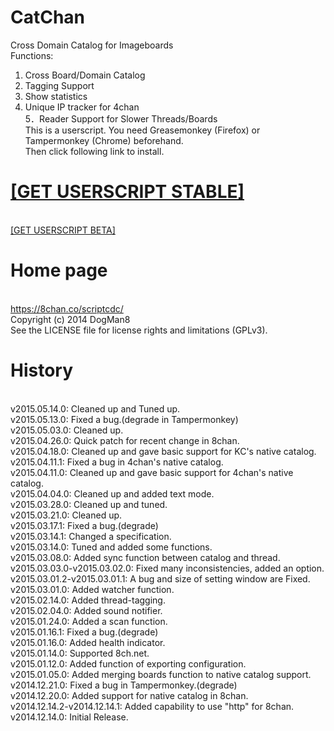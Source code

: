 CatChan
=======

Cross Domain Catalog for Imageboards<br>
Functions:<br>
1. Cross Board/Domain Catalog<br>
2. Tagging Support<br>
3. Show statistics<br>
4. Unique IP tracker for 4chan<br>
5．Reader Support for Slower Threads/Boards<br>
This is a userscript. You need Greasemonkey (Firefox) or Tampermonkey (Chrome) beforehand.<br>
Then click following link to install.<br>
<h1><a href="https://raw.github.com/Dogman8/CatChan/master/CatChan.user.js">[GET USERSCRIPT STABLE]</a></h1><br>
<a href="https://raw.github.com/Dogman8/CatChan/develop/CatChan.user.js">[GET USERSCRIPT BETA]</a><br>


<h1>Home page</h1><br>
<a href="https://8chan.co/scriptcdc/">https://8chan.co/scriptcdc/</a><br>
Copyright (c) 2014 DogMan8<br>
See the LICENSE file for license rights and limitations (GPLv3).<br>


<h1>History</h1><br>
v2015.05.14.0: Cleaned up and Tuned up.<br>
v2015.05.13.0: Fixed a bug.(degrade in Tampermonkey)<br>
v2015.05.03.0: Cleaned up.<br>
v2015.04.26.0: Quick patch for recent change in 8chan.<br>
v2015.04.18.0: Cleaned up and gave basic support for KC's native catalog.<br>
v2015.04.11.1: Fixed a bug in 4chan's native catalog.<br>
v2015.04.11.0: Cleaned up and gave basic support for 4chan's native catalog.<br>
v2015.04.04.0: Cleaned up and added text mode.<br>
v2015.03.28.0: Cleaned up and tuned.<br>
v2015.03.21.0: Cleaned up.<br>
v2015.03.17.1: Fixed a bug.(degrade)<br>
v2015.03.14.1: Changed a specification.<br>
v2015.03.14.0: Tuned and added some functions.<br>
v2015.03.08.0: Added sync function between catalog and thread.<br>
v2015.03.03.0-v2015.03.02.0: Fixed many inconsistencies, added an option.<br>
v2015.03.01.2-v2015.03.01.1: A bug and size of setting window are Fixed.<br>
v2015.03.01.0: Added watcher function.<br>
v2015.02.14.0: Added thread-tagging.<br>
v2015.02.04.0: Added sound notifier.<br>
v2015.01.24.0: Added a scan function.<br>
v2015.01.16.1: Fixed a bug.(degrade)<br>
v2015.01.16.0: Added health indicator.<br>
v2015.01.14.0: Supported 8ch.net.<br>
v2015.01.12.0: Added function of exporting configuration.<br>
v2015.01.05.0: Added merging boards function to native catalog support.<br>
v2014.12.21.0: Fixed a bug in Tampermonkey.(degrade)<br>
v2014.12.20.0: Added support for native catalog in 8chan.<br>
v2014.12.14.2-v2014.12.14.1: Added capability to use "http" for 8chan.<br>
v2014.12.14.0: Initial Release.<br>
